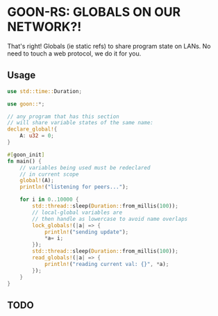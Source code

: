 # GOON-RS: **GLOBALS ON OUR NETWORK?!**
That's right! Globals (ie static refs) to share program state on LANs. No need
to touch a web protocol, we do it for you.

## Usage

```rust
use std::time::Duration;

use goon::*;

// any program that has this section 
// will share variable states of the same name:
declare_global!{
    A: u32 = 0;
}

#[goon_init]
fn main() {
    // variables being used must be redeclared
    // in current scope
    global!(A);
    println!("listening for peers...");

    for i in 0..10000 {
        std::thread::sleep(Duration::from_millis(100));
        // local-global variables are 
        // then handle as lowercase to avoid name overlaps
        lock_globals!(|a| => {
            println!("sending update");
            *a= i;
        });
        std::thread::sleep(Duration::from_millis(100));
        read_globals!(|a| => {
            println!("reading current val: {}", *a);
        });
    }
}

```

## TODO



